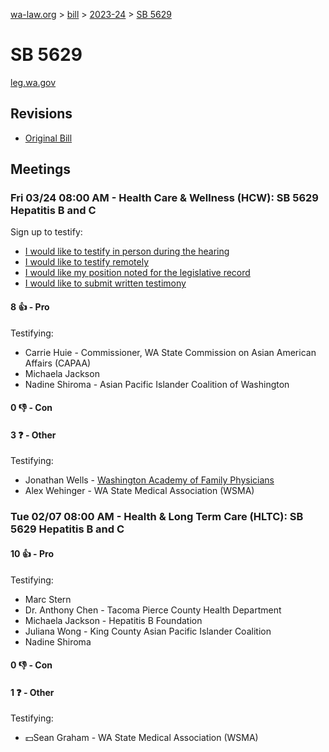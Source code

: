 [wa-law.org](/) > [bill](/bill/) > [2023-24](/bill/2023-24/) > [SB 5629](/bill/2023-24/sb/5629/)

# SB 5629
[leg.wa.gov](https://app.leg.wa.gov/billsummary?BillNumber=5629&Year=2023&Initiative=false)

## Revisions
* [Original Bill](1/)

## Meetings
### Fri 03/24 08:00 AM - Health Care & Wellness (HCW): SB 5629 Hepatitis B and C
Sign up to testify:
* [I would like to testify in person during the hearing](https://app.leg.wa.gov/csi/Testifier/Add?chamber=House&mId=31060&aId=153663&caId=22355&tId=1)
* [I would like to testify remotely](https://app.leg.wa.gov/csi/Testifier/Add?chamber=House&mId=31060&aId=153663&caId=22355&tId=2)
* [I would like my position noted for the legislative record](https://app.leg.wa.gov/csi/Testifier/Add?chamber=House&mId=31060&aId=153663&caId=22355&tId=3)
* [I would like to submit written testimony](https://app.leg.wa.gov/csi/Testifier/Add?chamber=House&mId=31060&aId=153663&caId=22355&tId=4)

#### 8 👍 - Pro
Testifying:
* Carrie Huie - Commissioner, WA State Commission on Asian American Affairs (CAPAA)
* Michaela Jackson
* Nadine Shiroma - Asian Pacific Islander Coalition of Washington

#### 0 👎 - Con

#### 3 ❓ - Other
Testifying:
* Jonathan Wells - [Washington Academy of Family Physicians](/org/washington_academy_of_family_physicians/)
* Alex Wehinger - WA State Medical Association (WSMA)

### Tue 02/07 08:00 AM - Health & Long Term Care (HLTC): SB 5629 Hepatitis B and C
#### 10 👍 - Pro
Testifying:
* Marc Stern
* Dr. Anthony Chen - Tacoma Pierce County Health Department
* Michaela Jackson - Hepatitis B Foundation
* Juliana Wong - King County Asian Pacific Islander Coalition
* Nadine Shiroma

#### 0 👎 - Con

#### 1 ❓ - Other
Testifying:
* 💵Sean Graham - WA State Medical Association (WSMA)
